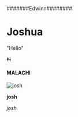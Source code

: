 <html>
  
  <head>
    
#######Edwinn########
    
  </head>

<body>
  
  # Joshua
  
  "Hello"
  
  ~~hi~~
  
  #### MALACHI
  
  ![josh](https://m.media-amazon.com/images/M/MV5BMTgwNTY2OTI3MF5BMl5BanBnXkFtZTcwNDc1MTg4Nw@@._V1_SX300_.jpg)
  
  **josh**
  
  *josh*
  
</body>

</html>
